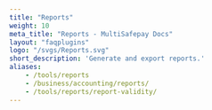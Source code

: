 ```yaml
---
title: "Reports"
weight: 10
meta_title: "Reports - MultiSafepay Docs"
layout: "faqplugins"
logo: "/svgs/Reports.svg"
short_description: 'Generate and export reports.'
aliases:
    - /tools/reports
    - /business/accounting/reports/
    - /tools/reports/report-validity/
---
```


